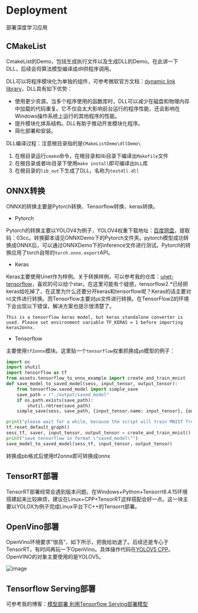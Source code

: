 # Deployment

部署深度学习应用


## CMakeList

CmakeList的Demo，包括生成执行文件以及生成DLL的Demo。在此讲一下DLL，后续会将算法模型编译成dll供程序调用。

DLL可以将程序模块化为单独的组件，可参考微软官方文档：[dynamic link library](https://docs.microsoft.com/zh-cn/troubleshoot/windows-client/deployment/dynamic-link-library)，DLL具有如下优势：

- 使用更少资源。当多个程序使用的函数库时，DLL可以减少在磁盘和物理内存中加载的代码重复。它不仅会太大影响前台运行的程序性能，还会影响在Windows操作系统上运行的其他程序的性能。
- 提升模块化体系结构。DLL有助于推动开发模块化程序。
- 简化部署和安装。

DLL编译过程：注意根目录指的是`CMakeListDemo\dllDemo\`
1. 在根目录运行`cmake`命令，在根目录和lib目录下编译出`Makefile`文件
2. 在根目录或者lib目录下使用`make install`即可编译出`DLL`库
3. 在根目录的`lib_out`下生成了DLL，名称为`testdll.dll`


## ONNX转换

ONNX的转换主要是Pytorch转换、Tensorflow转换、keras转换。

- Pytorch

Pytorch的转换主要以YOLOV4为例子，YOLOV4权重下载地址：[百度网盘](https://pan.baidu.com/s/1RbVt1Y1eCxNZJjq5-wHUBg)，提取码：03cc。转换脚本请见ONNXDemo下的Pytorch文件夹。pytorch模型成功转换成ONNX后，可以通过ONNXDemo下的inference文件进行测试。Pytorch的转换应用了torch自带的`torch.onnx.export`API。

- Keras

Keras主要使用Unet作为样例。关于转换样例，可以参考我的仓库：[unet-tensorflow](https://github.com/RyanCCC/unet-tensorflow)，喜欢的可以给个star。在这里可能有个疑惑，tensorflow2.\*已经把keras给吃掉了，在这里为什么还要分开keras和tensorflow呢？Keras的话主要对`h5`文件进行转换。而Tensorflow主要对`pb`文件进行转换。在TensorFlow2的环境下会出现以下错误，解决方案也提示很清楚了。

```
This is a tensorflow keras model, but keras standalone converter is used. Please set environment variable TF_KERAS = 1 before importing keras2onnx.
```
- Tensorflow

主要使用`tf2onnx`模块。这里贴一个`tensorflow`权重抓换成`pb`模型的例子：

```python
import os
import shutil
import tensorflow as tf
from assets.tensorflow_to_onnx_example import create_and_train_mnist
def save_model_to_saved_model(sess, input_tensor, output_tensor):
    from tensorflow.saved_model import simple_save
    save_path = r"./output/saved_model"
    if os.path.exists(save_path):
        shutil.rmtree(save_path)
    simple_save(sess, save_path, {input_tensor.name: input_tensor}, {output_tensor.name: output_tensor})

print("please wait for a while, because the script will train MNIST from scratch")
tf.reset_default_graph()
sess_tf, saver, input_tensor, output_tensor = create_and_train_mnist()
print("save tensorflow in format \"saved_model\"")
save_model_to_saved_model(sess_tf, input_tensor, output_tensor)
```

转换成pb格式后使用tf2onnx即可转换成onnx

## TensorRT部署

TensorRT部署经常会遇到版本问题。在Windows+Python+Tensorrt8.4.15环境搭建起来比较麻烦，建议在Linux+CPP+TensorRT这样搭配会好一点。这一块主要以YOLOX为例子完成Linux平台下C++的Tensorrt部署。

## OpenVino部署

OpenVino环境要求“很高”，如下所示，把我给劝退了。后续还是专心于TensorRT，有时间再玩一下OpenVino。具体操作代码在[YOLOV5 CPP](https://github.com/RyanCCC/Deployment/tree/main/YOLOV5/yolov5_cpp)。OpenVINO的对象主要使用的是YOLOV5。

![image](https://user-images.githubusercontent.com/27406337/176431886-1d6f9606-62f4-43b9-b411-8dad772f1dcd.png)


## Tensorflow Serving部署

可参考我的博客：[模型部署 利用Tensorflow Serving部署模型](https://blog.csdn.net/u012655441/article/details/125332182)
